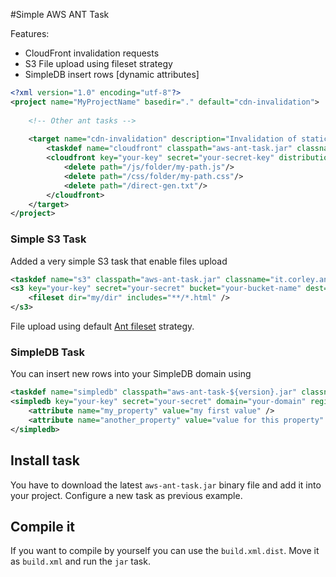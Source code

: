#Simple AWS ANT Task

Features:

 * CloudFront invalidation requests
 * S3 File upload using fileset strategy
 * SimpleDB insert rows [dynamic attributes]

```xml
<?xml version="1.0" encoding="utf-8"?>
<project name="MyProjectName" basedir="." default="cdn-invalidation">
	
	<!-- Other ant tasks -->
	
	<target name="cdn-invalidation" description="Invalidation of static files">
        <taskdef name="cloudfront" classpath="aws-ant-task.jar" classname="it.corley.ant.CloudFront" />
        <cloudfront key="your-key" secret="your-secret-key" distributionId="your-distribution-id">
        	<delete path="/js/folder/my-path.js"/>
        	<delete path="/css/folder/my-path.css"/>
        	<delete path="/direct-gen.txt"/>
        </cloudfront>
    </target>
</project>
```

### Simple S3 Task

Added a very simple S3 task that enable files upload

```xml
<taskdef name="s3" classpath="aws-ant-task.jar" classname="it.corley.ant.S3" />
<s3 key="your-key" secret="your-secret" bucket="your-bucket-name" dest="path/to/file">
    <fileset dir="my/dir" includes="**/*.html" />
</s3>
```

File upload using default [Ant fileset](http://ant.apache.org/manual/Types/fileset.html) strategy.

### SimpleDB Task

You can insert new rows into your SimpleDB domain using

```xml
<taskdef name="simpledb" classpath="aws-ant-task-${version}.jar" classname="it.corley.ant.SimpleDB" />
<simpledb key="your-key" secret="your-secret" domain="your-domain" region="your-sdb-region">
    <attribute name="my_property" value="my first value" />
    <attribute name="another_property" value="value for this property" />
</simpledb>
```

## Install task

You have to download the latest ```aws-ant-task.jar``` binary file and add it
into your project. Configure a new task as previous example.

## Compile it

If you want to compile by yourself you can use the ```build.xml.dist```. Move it
as ```build.xml``` and run the ```jar``` task.